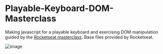 # Playable-Keyboard-DOM-Masterclass
Making javascript for a playable keyboard and exercising DOM manipulation guided by the [Rocketseat masterclass](https://www.youtube.com/watch?v=UftSB4DaRU4).
Base files provided by Rocketseat.

![image](https://user-images.githubusercontent.com/77248375/191335588-4a1178ef-6cfb-47b1-a721-2f5afc5d2dee.png)
